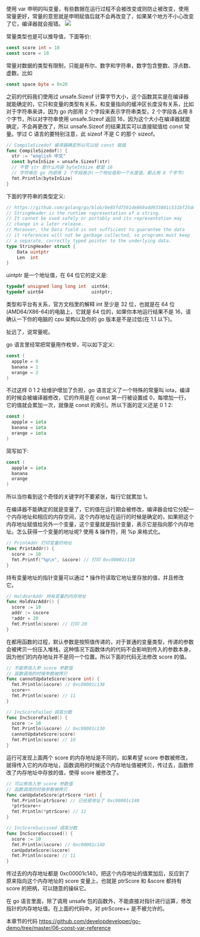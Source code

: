 使用 var 申明的叫变量，有些数据在运行过程不会被改变或则防止被改变，使用常量更好，常量的意思就是申明赋值后就不会再改变了，如果某个地方不小心改变了它，编译器就会报错。
![](https://develop-developer.oss-cn-hangzhou.aliyuncs.com/images/EcMj2KfatRPxpC5Zg-5JnIrc5SJV7y9H6XZm6tj6Cu.png?x-oss-process=style/txt-water)

常量类型也是可以推导值，下面等价:

```go
const score int = 10
const score = 10
```

常量对数据的类型有限制，只能是布尔、数字和字符串，数字包含整数、浮点数、虚数。比如

```go
const space byte = 0x20
```

之前的代码我们使用过 unsafe.Sizeof 计算字节大小，这个函数其实是在编译器就能确定的，它只和变量的类型有关系，和变量指向的缓冲区长度没有关系，比如对于字符串来讲，因为 go 内部用 2 个字段来表示字符串类型，2 个字段各占用 8 个字节，所以对字符串使用 unsafe.Sizeof 返回 16，因为这个大小在编译器就能确定，不会再更改了，所以 unsafe.Sizeof 的结果其实可以直接赋值给 const 常量。学过 C 语言的要特别注意，此 sizeof 不是 C 的那个 sizeof。

```go
// CompileSizedof 编译器确定所以可以给 const 赋值
func CompileSizedof() {
  str := "english 中文"
  const byteInSize = unsafe.Sizeof(str)
  // 不管 str 是什么内容 byteInSize 都是 16
  // 字符串在 go 内部用 2 个字段表示(一个地址值和一个长度值，都占用 8 个字节)
  fmt.Println(byteInSize)
}
```

下面的字符串的类型定义:

```go
// https://github.com/golang/go/blob/0e85fd7561de869add933801c531bf25dee9561c/src/reflect/value.go#L1973:6
// StringHeader is the runtime representation of a string.
// It cannot be used safely or portably and its representation may
// change in a later release.
// Moreover, the Data field is not sufficient to guarantee the data
// it references will not be garbage collected, so programs must keep
// a separate, correctly typed pointer to the underlying data.
type StringHeader struct {
	Data uintptr
	Len  int
}
```

uintptr 是一个地址值，在 64 位它的定义是:

```c
typedef unsigned long long int  uint64;
typedef uint64                  uintptr;
```

类型和平台有关系，官方文档里的解释 int 至少是 32 位，也就是在 64 位(AMD64/X86-64)的电脑上，它就是 64 位的，如果你本地运行结果不是 16，请确认一下你的电脑的 cpu 架构以及你的 go 版本是不是过低(在 1.1 以下)。


扯远了，说常量呢。

go 语言里经常把常量用作枚举，可以如下定义:

```go
const (
  appple = 0
  banana = 1
  orange = 2
)
```

不过这样 0 1 2 给维护增加了负担，go 语言定义了一个特殊的常量叫 iota，编译的时候会被编译器修改，它的作用是在 const 第一行被设置成 0，每增加一行，它的值就会累加一次，就像是 const 的索引。所以下面的定义还是 0 1 2:

```go
const (
  appple = iota
  banana = iota
  orange = iota
)
```

简写如下: 

```go
const (
  appple = iota
  banana
  orange
)
```

所以当你看到这个奇怪的关键字时不要紧张，每行它就累加 1。


在编译器不能确定的就是变量了，它的值在运行期会被修改，编译器会给它分配一个内存地址和相应的内存空间，这个内存地址在运行的时候是确定的，如果把这个内存地址赋值给另外一个变量，这个变量就是指针变量，表示它是指向那个内存地址。怎么获得一个变量的地址呢? 使用 & 操作符，用 %p 来格式化。

```go
// PrintAddr 打印变量的地址
func PrintAddr() {
  score := 10
  fmt.Printf("%p\n", &score) // 打印 0xc00001c118 
}
```

持有变量地址的指针变量可以通过 * 操作符读取它地址里存放的值，并且修改它。

```go
// HoldVarAddr 持有变量的内存地址
func HoldVarAddr() {
  score := 10
  addr := &score
  *addr = 20
  fmt.Println(score) // 打印 20
}
```

在都用函数的过程，默认参数是按照值传递的，对于普通的变量类型，传递的参数会被拷贝一份压入堆栈，这种情况下函数体内的代码不会影响到传入的参数本身，因为他们的内存地址并不是同一个位置。所以下面的代码无法修改 score 的值。

```go
// 不能修改入参 score 参数值
// 函数调用的时候参数被拷贝
func cannotUpdateScore(score int) {
  fmt.Println(&score) // 0xc00001c138
  score++
  fmt.Println(score) // 11
}

// IncScoreFailed 调高分数
func IncScoreFailed() {
  score := 10
  fmt.Println(&score) // 0xc00001c130
  cannotUpdateScore(score)
  fmt.Println(score) // 10
}
```

运行可发现上面两个 score 的内存地址是不同的，如果希望 score 参数被修改，就得传入它的内存地址，函数调用的时候这个内存地址值被拷贝，传过去，函数修改了内存地址中存放的值，使得 score 被修改了。

```go
// 可以修改入参 score 参数值
// 函数调用的时候参数被拷贝
func canUpdateScore(ptrScore *int) {
  fmt.Println(ptrScore) // 已经是地址了 0xc00001c140
  *ptrScore++
  fmt.Println(*ptrScore) // 11
}

// IncScoreSuccssed 调高分数
func IncScoreSuccssed() {
  score := 10
  fmt.Println(&score) // 0xc00001c140
  canUpdateScore(&score)
  fmt.Println(score) // 11
}
```

传过去的内存地址都是 0xc00001c140，把这个内存地址的值累加后，反应到了原来指向这个内存地址的 score 变量上，也就是 ptrScore 和 &score 都持有 score 的把柄，可以随意的操纵它。

在 go 语言里面，除了调用 unsafe 包的函数外，不能直接对指针进行运算，修改指针的内存地址值。在上面的代码中，对 ptrScore++ 是不被允许的。

本章节的代码 [https://github.com/developdeveloper/go-demo/tree/master/06-const-var-reference ](https://github.com/developdeveloper/go-demo/tree/master/06-const-var-reference )
